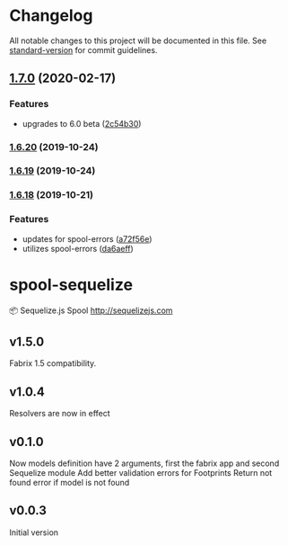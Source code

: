 # Changelog

All notable changes to this project will be documented in this file. See [standard-version](https://github.com/conventional-changelog/standard-version) for commit guidelines.

## [1.7.0](https://github.com/fabrix-app/spool-sequelize/compare/v1.6.20...v1.7.0) (2020-02-17)


### Features

* upgrades to 6.0 beta ([2c54b30](https://github.com/fabrix-app/spool-sequelize/commit/2c54b30b5bdb1a19ae73b98f47c1e225100e13f5))

### [1.6.20](https://github.com/fabrix-app/spool-sequelize/compare/v1.6.19...v1.6.20) (2019-10-24)

### [1.6.19](https://github.com/fabrix-app/spool-sequelize/compare/v1.6.18...v1.6.19) (2019-10-24)

### [1.6.18](https://github.com/fabrix-app/spool-sequelize/compare/v1.6.17...v1.6.18) (2019-10-21)


### Features

* updates for spool-errors ([a72f56e](https://github.com/fabrix-app/spool-sequelize/commit/a72f56e13b8a6f53ad04005587ad7c23e5926a65))
* utilizes spool-errors ([da6aeff](https://github.com/fabrix-app/spool-sequelize/commit/da6aeffc7e37aab76fd4a544c5dcdf25c8cfd17c))

# spool-sequelize
:package: Sequelize.js Spool http://sequelizejs.com

## v1.5.0
Fabrix 1.5 compatibility.

## v1.0.4
Resolvers are now in effect

## v0.1.0
Now models definition have 2 arguments, first the fabrix app and second Sequelize module
Add better validation errors for Footprints
Return not found error if model is not found

## v0.0.3
Initial version 
